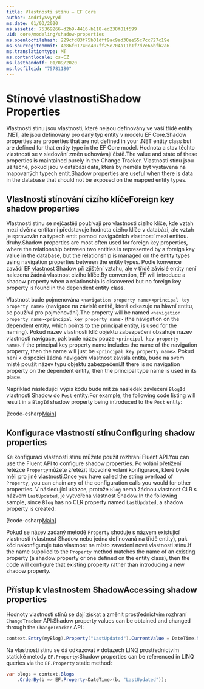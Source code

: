 ```yaml
---
title: Vlastnosti stínu – EF Core
author: AndriySvyryd
ms.date: 01/03/2020
ms.assetid: 75369266-d2b9-4416-b118-ed238f81f599
uid: core/modeling/shadow-properties
ms.openlocfilehash: 229cfd83f75b01dff9ac9ad30ee55c7cc727c19e
ms.sourcegitcommit: 4e86f01740e407ff25e704a11b1f7d7e66bfb2a6
ms.translationtype: MT
ms.contentlocale: cs-CZ
ms.lasthandoff: 01/09/2020
ms.locfileid: "75781180"
---
```

# <a name="shadow-properties"></a><span data-ttu-id="d63b2-102">Stínové vlastnosti</span><span class="sxs-lookup"><span data-stu-id="d63b2-102">Shadow Properties</span></span>

<span data-ttu-id="d63b2-103">Vlastnosti stínu jsou vlastnosti, které nejsou definovány ve vaší třídě entity .NET, ale jsou definovány pro daný typ entity v modelu EF Core.</span><span class="sxs-lookup"><span data-stu-id="d63b2-103">Shadow properties are properties that are not defined in your .NET entity class but are defined for that entity type in the EF Core model.</span></span> <span data-ttu-id="d63b2-104">Hodnota a stav těchto vlastností se v sledování změn uchovávají čistě.</span><span class="sxs-lookup"><span data-stu-id="d63b2-104">The value and state of these properties is maintained purely in the Change Tracker.</span></span> <span data-ttu-id="d63b2-105">Vlastnosti stínu jsou užitečné, pokud jsou v databázi data, která by neměla být vystavena na mapovaných typech entit.</span><span class="sxs-lookup"><span data-stu-id="d63b2-105">Shadow properties are useful when there is data in the database that should not be exposed on the mapped entity types.</span></span>

## <a name="foreign-key-shadow-properties"></a><span data-ttu-id="d63b2-106">Vlastnosti stínování cizího klíče</span><span class="sxs-lookup"><span data-stu-id="d63b2-106">Foreign key shadow properties</span></span>

<span data-ttu-id="d63b2-107">Vlastnosti stínu se nejčastěji používají pro vlastnosti cizího klíče, kde vztah mezi dvěma entitami představuje hodnota cizího klíče v databázi, ale vztah je spravován na typech entit pomocí navigačních vlastností mezi entitou. druhy.</span><span class="sxs-lookup"><span data-stu-id="d63b2-107">Shadow properties are most often used for foreign key properties, where the relationship between two entities is represented by a foreign key value in the database, but the relationship is managed on the entity types using navigation properties between the entity types.</span></span> <span data-ttu-id="d63b2-108">Podle konvence zavádí EF vlastnost Shadow při zjištění vztahu, ale v třídě závislé entity není nalezena žádná vlastnost cizího klíče.</span><span class="sxs-lookup"><span data-stu-id="d63b2-108">By convention, EF will introduce a shadow property when a relationship is discovered but no foreign key property is found in the dependent entity class.</span></span>

<span data-ttu-id="d63b2-109">Vlastnost bude pojmenována `<navigation property name><principal key property name>` (navigace na závislé entitě, která odkazuje na hlavní entitu, se používá pro pojmenování).</span><span class="sxs-lookup"><span data-stu-id="d63b2-109">The property will be named `<navigation property name><principal key property name>` (the navigation on the dependent entity, which points to the principal entity, is used for the naming).</span></span> <span data-ttu-id="d63b2-110">Pokud název vlastnosti klíč objektu zabezpečení obsahuje název vlastnosti navigace, pak bude název pouze `<principal key property name>`.</span><span class="sxs-lookup"><span data-stu-id="d63b2-110">If the principal key property name includes the name of the navigation property, then the name will just be `<principal key property name>`.</span></span> <span data-ttu-id="d63b2-111">Pokud není k dispozici žádná navigační vlastnost závislá entita, bude na svém místě použit název typu objektu zabezpečení.</span><span class="sxs-lookup"><span data-stu-id="d63b2-111">If there is no navigation property on the dependent entity, then the principal type name is used in its place.</span></span>

<span data-ttu-id="d63b2-112">Například následující výpis kódu bude mít za následek zavlečení `BlogId` vlastnosti Shadow do `Post` entity:</span><span class="sxs-lookup"><span data-stu-id="d63b2-112">For example, the following code listing will result in a `BlogId` shadow property being introduced to the `Post` entity:</span></span>

[!code-csharp[Main](../../../samples/core/Modeling/Conventions/ShadowForeignKey.cs?name=Conventions&highlight=21-23)]

## <a name="configuring-shadow-properties"></a><span data-ttu-id="d63b2-113">Konfigurace vlastností stínu</span><span class="sxs-lookup"><span data-stu-id="d63b2-113">Configuring shadow properties</span></span>

<span data-ttu-id="d63b2-114">Ke konfiguraci vlastností stínu můžete použít rozhraní Fluent API.</span><span class="sxs-lookup"><span data-stu-id="d63b2-114">You can use the Fluent API to configure shadow properties.</span></span> <span data-ttu-id="d63b2-115">Po volání přetížení řetězce `Property`můžete zřetězit libovolné volání konfigurace, které byste měli pro jiné vlastnosti.</span><span class="sxs-lookup"><span data-stu-id="d63b2-115">Once you have called the string overload of `Property`, you can chain any of the configuration calls you would for other properties.</span></span> <span data-ttu-id="d63b2-116">V následující ukázce, protože `Blog` nemá žádnou vlastnost CLR s názvem `LastUpdated`, je vytvořena vlastnost Shadow:</span><span class="sxs-lookup"><span data-stu-id="d63b2-116">In the following sample, since `Blog` has no CLR property named `LastUpdated`, a shadow property is created:</span></span>

[!code-csharp[Main](../../../samples/core/Modeling/FluentAPI/ShadowProperty.cs?name=ShadowProperty&highlight=8)]

<span data-ttu-id="d63b2-117">Pokud se název zadaný metodě `Property` shoduje s názvem existující vlastnosti (vlastnost Shadow nebo jedna definovaná na třídě entity), pak kód nakonfiguruje tuto vlastnost na místo zavedení nové vlastnosti stínu.</span><span class="sxs-lookup"><span data-stu-id="d63b2-117">If the name supplied to the `Property` method matches the name of an existing property (a shadow property or one defined on the entity class), then the code will configure that existing property rather than introducing a new shadow property.</span></span>

## <a name="accessing-shadow-properties"></a><span data-ttu-id="d63b2-118">Přístup k vlastnostem Shadow</span><span class="sxs-lookup"><span data-stu-id="d63b2-118">Accessing shadow properties</span></span>

<span data-ttu-id="d63b2-119">Hodnoty vlastností stínů se dají získat a změnit prostřednictvím rozhraní `ChangeTracker` API:</span><span class="sxs-lookup"><span data-stu-id="d63b2-119">Shadow property values can be obtained and changed through the `ChangeTracker` API:</span></span>

``` csharp
context.Entry(myBlog).Property("LastUpdated").CurrentValue = DateTime.Now;
```

<span data-ttu-id="d63b2-120">Na vlastnosti stínu se dá odkazovat v dotazech LINQ prostřednictvím statické metody `EF.Property`:</span><span class="sxs-lookup"><span data-stu-id="d63b2-120">Shadow properties can be referenced in LINQ queries via the `EF.Property` static method:</span></span>

``` csharp
var blogs = context.Blogs
    .OrderBy(b => EF.Property<DateTime>(b, "LastUpdated"));
```
